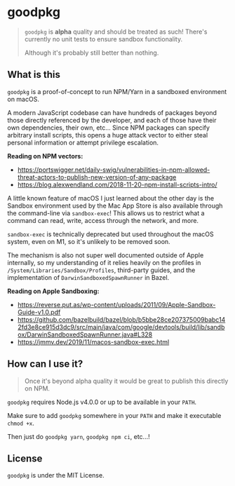 # goodpkg

> `goodpkg` is **alpha** quality and should be treated as such! There's currently no unit tests to ensure sandbox functionality.
>
> Although it's probably still better than nothing.

## What is this

`goodpkg` is a proof-of-concept to run NPM/Yarn in a sandboxed environment on macOS.

A modern JavaScript codebase can have hundreds of packages beyond those directly referenced by the developer, and each of those have their own dependencies, their own, etc... Since NPM packages can specify arbitrary install scripts, this opens a huge attack vector to either steal personal information or attempt privilege escalation. 

**Reading on NPM vectors:**
- https://portswigger.net/daily-swig/vulnerabilities-in-npm-allowed-threat-actors-to-publish-new-version-of-any-package
- https://blog.alexwendland.com/2018-11-20-npm-install-scripts-intro/

A little known feature of macOS I just learned about the other day is the Sandbox environment used by the Mac App Store is also available through the command-line via `sandbox-exec`! This allows us to restrict what a command can read, write, access through the network, and more.

`sandbox-exec` is technically deprecated but used throughout the macOS system, even on M1, so it's unlikely to be removed soon.

The mechanism is also not super well documented outside of Apple internally, so my understanding of it relies heavily on the profiles in `/System/Libraries/Sandbox/Profiles`, third-party guides, and the implementation of `DarwinSandboxedSpawnRunner` in Bazel.

**Reading on Apple Sandboxing:**
 * https://reverse.put.as/wp-content/uploads/2011/09/Apple-Sandbox-Guide-v1.0.pdf
 * https://github.com/bazelbuild/bazel/blob/b5bbe28ce207375009babc142fd3e8ce915d3dc9/src/main/java/com/google/devtools/build/lib/sandbox/DarwinSandboxedSpawnRunner.java#L328
 * https://jmmv.dev/2019/11/macos-sandbox-exec.html

## How can I use it?

> Once it's beyond alpha quality it would be great to publish this directly on NPM.

`goodpkg` requires Node.js v4.0.0 or up to be available in your `PATH`.

Make sure to add `goodpkg` somewhere in your `PATH` and make it executable `chmod +x`.

Then just do `goodpkg yarn`, `goodpkg npm ci`, etc...!

## License

`goodpkg` is under the MIT License.

